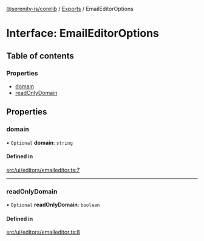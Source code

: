 [@serenity-is/corelib](../README.md) / [Exports](../modules.md) / EmailEditorOptions

# Interface: EmailEditorOptions

## Table of contents

### Properties

- [domain](EmailEditorOptions.md#domain)
- [readOnlyDomain](EmailEditorOptions.md#readonlydomain)

## Properties

### domain

• `Optional` **domain**: `string`

#### Defined in

[src/ui/editors/emaileditor.ts:7](https://github.com/serenity-is/serenity/blob/master/packages/corelib/src/ui/editors/emaileditor.ts#L7)

___

### readOnlyDomain

• `Optional` **readOnlyDomain**: `boolean`

#### Defined in

[src/ui/editors/emaileditor.ts:8](https://github.com/serenity-is/serenity/blob/master/packages/corelib/src/ui/editors/emaileditor.ts#L8)

